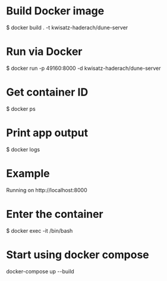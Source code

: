 # Build Docker image

$ docker build . -t kwisatz-haderach/dune-server

# Run via Docker

$ docker run -p 49160:8000 -d kwisatz-haderach/dune-server

# Get container ID

$ docker ps

# Print app output

$ docker logs <container id>

# Example

Running on http://localhost:8000

# Enter the container

$ docker exec -it <container id> /bin/bash

# Start using docker compose

docker-compose up --build
